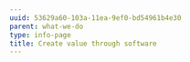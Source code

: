 ```yaml
---
uuid: 53629a60-103a-11ea-9ef0-bd54961b4e30
parent: what-we-do
type: info-page
title: Create value through software
---
```


